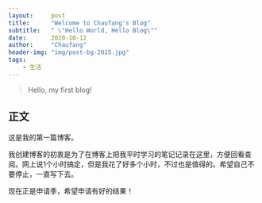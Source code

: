```yaml
---
layout:     post
title:      "Welcome to Chaufang's Blog"
subtitle:   " \"Hello World, Hello Blog\""
date:       2020-10-12
author:     "Chaufang"
header-img: "img/post-bg-2015.jpg"
tags:
    - 生活
---
```

> Hello, my first blog!

## 正文

这是我的第一篇博客。

我创建博客的初衷是为了在博客上把我平时学习的笔记记录在这里，方便回看查阅。网上说1个小时搞定，但是我花了好多个小时，不过也是值得的。希望自己不要停止，一直写下去。

现在正是申请季，希望申请有好的结果！





